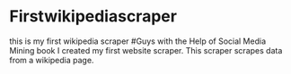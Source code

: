 # Firstwikipediascraper
this is my first wikipedia scraper 
#Guys with the Help of Social Media Mining book I created my first website scraper. This scraper scrapes data from a wikipedia page. 
